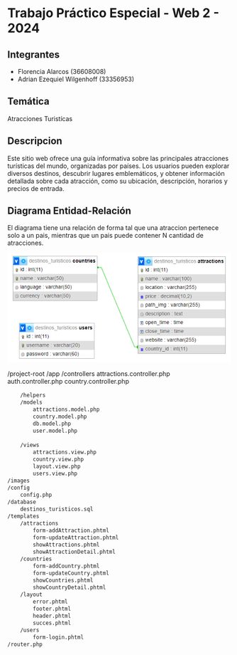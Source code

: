 # Trabajo Práctico Especial - Web 2 - 2024

## Integrantes
- Florencia Alarcos (36608008)
- Adrian Ezequiel Wilgenhoff (33356953)
 
## Temática
Atracciones Turistícas

## Descripcion
Este sitio web ofrece una guía informativa sobre las principales atracciones turísticas del mundo, organizadas por países. Los usuarios pueden explorar diversos destinos, descubrir lugares emblemáticos, y obtener información detallada sobre cada atracción, como su ubicación, descripción, horarios y precios de entrada.

## Diagrama Entidad-Relación
El diagrama tiene una relación de forma tal que una atraccion pertenece solo a un pais, mientras que un pais puede contener N cantidad de atracciones.

![Diagrama de Entidad-Relacion](database/Diagrama-Entidad-Relacion.png)

/project-root
    /app
        /controllers
            attractions.controller.php       
            auth.controller.php
            country.controller.php
                
        /helpers
        /models
            attractions.model.php         
            country.model.php         
            db.model.php            
            user.model.php
                
        /views
			attractions.view.php
			country.view.php
			layout.view.php
			users.view.php
    /images     
    /config
        config.php
    /database
        destinos_turisticos.sql
    /templates
        /attractions
            form-addAttraction.phtml
            form-updateAttraction.phtml
            showAttractions.phtml
            showAttractionDetail.phtml
        /countries
            form-addCountry.phtml
            form-updateCountry.phtml
            showCountries.phtml
            showCountryDetail.phtml
        /layout
            error.phtml
            footer.phtml
            header.phtml
            succes.phtml
        /users
            form-login.phtml        
    /router.php
